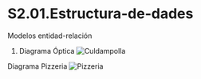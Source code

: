 # S2.01.Estructura-de-dades
Modelos entidad-relación 
1) Diagrama Óptica
![Culdampolla](https://user-images.githubusercontent.com/107498443/192606314-68050aee-6edd-44fc-8b2c-7537058fcefe.png)

Diagrama Pizzeria
![Pizzeria](https://user-images.githubusercontent.com/107498443/192606480-cba9e2ca-a946-4f61-b494-556c274b3205.png)
